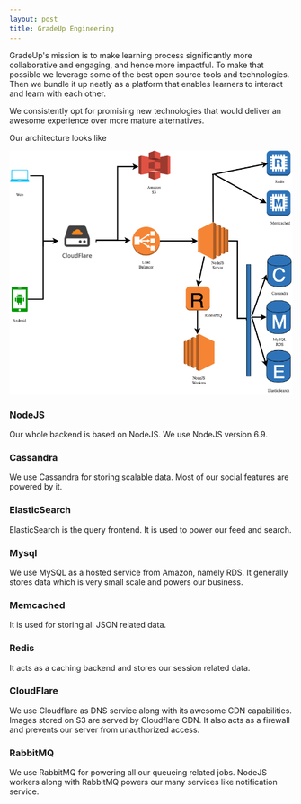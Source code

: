 ```yaml
---
layout: post
title: GradeUp Engineering
---
```


GradeUp's mission is to make learning process significantly more collaborative and engaging, and hence more impactful. To make that possible we leverage some of the best open source tools and technologies. Then we bundle it up neatly as a platform that enables learners to interact and learn with each other.

We consistently opt for promising new technologies that would deliver an awesome experience over more mature alternatives.

Our architecture looks like

![techstack](/public/img/techstack.png)

### NodeJS

Our whole backend is based on NodeJS. We use NodeJS version 6.9.

### Cassandra

We use Cassandra for storing scalable data. Most of our social features are powered by it.

### ElasticSearch

ElasticSearch is the query frontend. It is used to power our feed and search.

### Mysql

We use MySQL as a hosted service from Amazon, namely RDS. It generally stores data which is very small scale and powers our business.

### Memcached

It is used for storing all JSON related data.

### Redis

It acts as a caching backend and stores our session related data.

### CloudFlare

We use Cloudflare as DNS service along with its awesome CDN capabilities. Images stored on S3 are served by Cloudflare CDN. It also acts as a firewall and prevents our server from unauthorized access.

### RabbitMQ

We use RabbitMQ for powering all our queueing related jobs. NodeJS workers along with RabbitMQ powers our many services like notification service.


